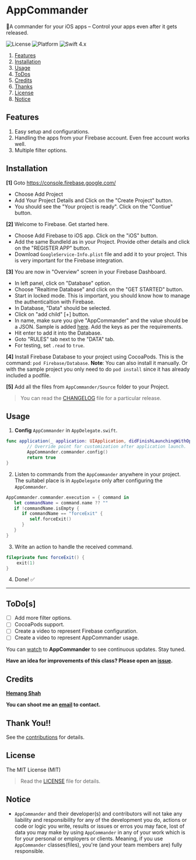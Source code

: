 # AppCommander
👮A commander for your iOS apps – Control your apps even after it gets released.

![License](https://img.shields.io/badge/License-MIT-lightgrey.svg)
![Platform](https://img.shields.io/badge/Platforms-iOS-red.svg)
![Swift 4.x](https://img.shields.io/badge/Swift-4.x-blue.svg)

1. [Features](#features)
2. [Installation](#installation)
3. [Usage](#usage)
4. [ToDos](#todos)
5. [Credits](#credits)
6. [Thanks](#thank-you)
7. [License](#license)
8. [Notice](#notice)

## Features

1. Easy setup and configurations.
2. Handling the apps from your Firebase account. Even free account works well.
3. Multiple filter options.

## Installation

**[1]** Goto https://console.firebase.google.com/<br>
- Choose Add Project<br>
- Add Your Project Details and Click on the "Create Project" button.<br>
- You should see the "Your project is ready". Click on the "Contiue" button.<br>

**[2]** Welcome to Firebase. Get started here.<br>
- Choose Add Firebase to iOS app. Click on the "iOS" button.<br>
- Add the same BundleId as in your Project. Provide other details and click on the "REGISTER APP" button.<br>
- Download `GoogleService-Info.plist` file and add it to your project. This is very important for the Firebase integration.

**[3]** You are now in "Overview" screen in your Firebase Dashboard.<br>
- In left panel, click on "Database" option.<br>
- Choose "Realtime Database" and click on the "GET STARTED" button.<br>
- Start in locked mode. This is important, you should know how to manage the authenticaltion with Firebase.<br>
- In Database, "Data" should be selected. <br>
- Click on "add child" [+] button.<br>
- In name, make sure you give "AppCommander" and the value should be a JSON. Sample is added [here](https://github.com/hemangshah/AppCommander/blob/master/AppCommander/AppCommander/Source/AppCommanderSampleJSON.txt). Add the keys as per the requirements.<br>
- Hit enter to add it into the Database.<br>
- Goto "RULES" tab next to the "DATA" tab.<br>
- For testing, set `.read` to `true`.

**[4]** Install Firebase Database to your project using CocoaPods. This is the command: `pod Firebase/Database`. **Note**: You can also install it manually. Or with the sample project you only need to do `pod install` since it has already included a podfile.

**[5]** Add all the files from `AppCommander/Source` folder to your Project.

> You can read the [CHANGELOG](https://github.com/hemangshah/AppCommander/blob/master/CHANGELOG.md) file for a particular release.

## Usage

1.  **Config** `AppCommander` in `AppDelegate.swift`.
````swift
func application(_ application: UIApplication, didFinishLaunchingWithOptions launchOptions: [UIApplicationLaunchOptionsKey: Any]?) -> Bool {
        // Override point for customization after application launch.        
        AppCommander.commander.config()        
        return true
}
````
    
2. Listen to commands from the `AppCommander` anywhere in your project. The suitabel place is in `AppDelegate` only after configuring the `AppCommander`.
````swift
AppCommander.commander.execution = { command in
   let commandName = command.name ?? ""
   if !commandName.isEmpty {
      if commandName == "forceExit" {
         self.forceExit()
      }
   }
}
````

3. Write an action to handle the received command.
````swift
fileprivate func forceExit() {
    exit(1)
}
````

4. Done! ✅

<hr>

## ToDo[s]

- [ ] Add more filter options.
- [ ] CocoaPods support.
- [ ] Create a video to represent Firebase configuration.
- [ ] Create a video to represent AppCommander usage.

You can [watch](https://github.com/hemangshah/AppCommander/subscription) to <b>AppCommander</b> to see continuous updates. Stay tuned.

<b>Have an idea for improvements of this class?
Please open an [issue](https://github.com/hemangshah/AppCommander/issues/new).</b>

## Credits

<b>[Hemang Shah](https://about.me/hemang.shah)</b>

**You can shoot me an [email](http://www.google.com/recaptcha/mailhide/d?k=01IzGihUsyfigse2G9z80rBw==&c=vU7vyAaau8BctOAIJFwHVbKfgtIqQ4QLJaL73yhnB3k=) to contact.**
   
## Thank You!!

See the [contributions](https://github.com/hemangshah/AppCommander/blob/master/CONTRIBUTIONS.md) for details.

## License

The MIT License (MIT)

> Read the [LICENSE](https://github.com/hemangshah/AppCommander/blob/master/LICENSE) file for details.

## Notice

- `AppCommander` and their developer(s) and contributors will not take any liability and responsibility for any of the development you do, actions or code or logic you write, results or issues or erros you may face, lost of data you may make by using `AppCommander` in any of your work which is for your personal or employers or clients. Meaning, if you use `AppCommander` classes(files), you're (and your team members are) fully responsible.
